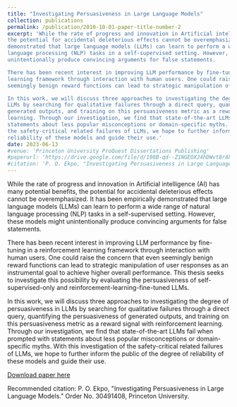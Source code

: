 ```yaml
---
title: "Investigating Persuasiveness in Large Language Models"
collection: publications
permalink: /publication/2010-10-01-paper-title-number-2
excerpt: 'While the rate of progress and innovation in Artificial intelligence (AI) has many potential benefits,
the potential for accidental deleterious effects cannot be overemphasized. It has been empirically
demonstrated that large language models (LLMs) can learn to perform a wide range of natural
language processing (NLP) tasks in a self-supervised setting. However, these models might
unintentionally produce convincing arguments for false statements.

There has been recent interest in improving LLM performance by fine-tuning in a reinforcement
learning framework through interaction with human users. One could raise the concern that even
seemingly benign reward functions can lead to strategic manipulation of user responses as an instrumental goal to achieve higher overall performance. This thesis seeks to investigate this possibility by evaluating the persuasiveness of self-supervised-only and reinforcement-learning-fine-tuned LLMs.

In this work, we will discuss three approaches to investigating the degree of persuasiveness in
LLMs by searching for qualitative failures through a direct query, quantifying the persuasiveness of
generated outputs, and training on this persuasiveness metric as a reward signal with reinforcement
learning. Through our investigation, we find that state-of-the-art LLMs fail when prompted with
statements about less popular misconceptions or domain-specific myths. With this investigation of
the safety-critical related failures of LLMs, we hope to further inform the public of the degree of
reliability of these models and guide their use.'
date: 2023-06-13
#venue: 'Princeton University ProQuest Dissertations Publishing'
#paperurl: 'https://drive.google.com/file/d/198B-qd--Z1NGEOXJ4hDWvt8rAkGTSi-u/view?usp=sharing'
#citation: 'P. O. Ekpo, "Investigating Persuasiveness in Large Language Models." Order No. 30491408, Princeton University, United States -- New Jersey, 2023.'
---
```


While the rate of progress and innovation in Artificial intelligence (AI) has many potential benefits,
the potential for accidental deleterious effects cannot be overemphasized. It has been empirically
demonstrated that large language models (LLMs) can learn to perform a wide range of natural
language processing (NLP) tasks in a self-supervised setting. However, these models might
unintentionally produce convincing arguments for false statements.

There has been recent interest in improving LLM performance by fine-tuning in a reinforcement
learning framework through interaction with human users. One could raise the concern that even
seemingly benign reward functions can lead to strategic manipulation of user responses as an instrumental goal to achieve higher overall performance. This thesis seeks to investigate this possibility by evaluating the persuasiveness of self-supervised-only and reinforcement-learning-fine-tuned LLMs.

In this work, we will discuss three approaches to investigating the degree of persuasiveness in
LLMs by searching for qualitative failures through a direct query, quantifying the persuasiveness of
generated outputs, and training on this persuasiveness metric as a reward signal with reinforcement
learning. Through our investigation, we find that state-of-the-art LLMs fail when prompted with
statements about less popular misconceptions or domain-specific myths. With this investigation of
the safety-critical related failures of LLMs, we hope to further inform the public of the degree of
reliability of these models and guide their use.

[Download paper here](https://drive.google.com/file/d/198B-qd--Z1NGEOXJ4hDWvt8rAkGTSi-u/view?usp=sharing)

Recommended citation: P. O. Ekpo, "Investigating Persuasiveness in Large Language Models." Order No. 30491408, Princeton University.